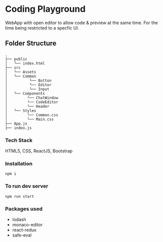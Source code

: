 # Coding Playground
WebApp with open editor to allow code & preview at the same time. For the time being restricted to a specfic UI.

## Folder Structure
```
.
├── public
│   └── index.html
├── src
│   └── Assets
│   └── Common
│          └── Button
│          └── Editor
│          └── Input
│   └── Components
│         └── ChatWindow
│         └── CodeEditor              
│         └── Header
│   └── Styles                   
│         └── Common.css
│         └── Main.css                                  
├── App.js
├── index.js                 
```


### Tech Stack
HTML5, CSS, ReactJS, Bootstrap


### Installation
```
npm i
```

### To run dev server
```
npm run start
```

### Packages used
  - lodash
  - monaco-editor
  - react-redux
  - safe-eval
  
